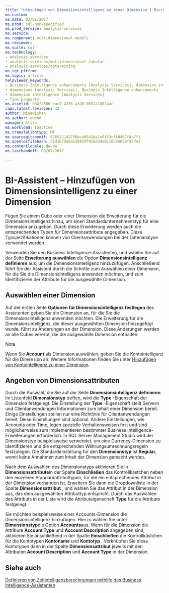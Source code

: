 ```yaml
---
title: "Hinzufügen von Dimensionsintelligenz zu einer Dimension | Microsoft Docs"
ms.custom: 
ms.date: 03/01/2017
ms.prod: sql-non-specified
ms.prod_service: analysis-services
ms.service: 
ms.component: multidimensional-models
ms.reviewer: 
ms.suite: sql
ms.technology:
- analysis-services
- analysis-services/multidimensional-tabular
- analysis-services/data-mining
ms.tgt_pltfrm: 
ms.topic: article
helpviewer_keywords:
- Business Intelligence enhancements [Analysis Services], dimension intelligence
- dimensions [Analysis Services], Business Intelligence enhancements
- dimension intelligence [Analysis Services]
- Type property
ms.assetid: b64fa386-eac2-4286-a320-0631a1887aac
caps.latest.revision: 32
author: Minewiskan
ms.author: owend
manager: kfile
ms.workload: Inactive
ms.translationtype: MT
ms.sourcegitcommit: 876522142756bca05416a1afff3cf10467f4c7f1
ms.openlocfilehash: d1d167da0ab38819f016dd4a0c18c2e65ef42da1
ms.contentlocale: de-de
ms.lasthandoff: 09/01/2017

---
```

# <a name="bi-wizard---add-dimension-intelligence-to-a-dimension"></a>BI-Assistent – Hinzufügen von Dimensionsintelligenz zu einer Dimension
  Fügen Sie einem Cube oder einer Dimension die Erweiterung für die Dimensionsintelligenz hinzu, um einen Standardunternehmenstyp für eine Dimension anzugeben. Durch diese Erweiterung werden auch die entsprechenden Typen für Dimensionsattribute angegeben. Diese Typspezifikationen können von Clientanwendungen bei der Datenanalyse verwendet werden.  
  
 Verwenden Sie den Business Intelligence-Assistenten, und wählen Sie auf der Seite **Erweiterung auswählen** die Option **Dimensionsintelligenz definieren** aus, um die Dimensionsintelligenz hinzuzufügen. Anschließend führt Sie der Assistent durch die Schritte zum Auswählen einer Dimension, für die Sie die Dimensionsintelligenz anwenden möchten, und zum Identifizieren der Attribute für die ausgewählte Dimension.  
  
## <a name="selecting-a-dimension"></a>Auswählen einer Dimension  
 Auf der ersten Seite **Optionen für Dimensionsintelligenz festlegen** des Assistenten geben Sie die Dimension an, für die Sie die Dimensionsintelligenz anwenden möchten. Die Erweiterung für die Dimensionsintelligenz, die dieser ausgewählten Dimension hinzugefügt wurde, führt zu Änderungen an der Dimension. Diese Änderungen werden an alle Cubes vererbt, die die ausgewählte Dimension enthalten.  
  
> [!NOTE]  
>  Wenn Sie **Account** als Dimension auswählen, geben Sie die Kontointelligenz für die Dimension an. Weitere Informationen finden Sie unter [Hinzufügen von Kontointelligenz zu einer Dimension](../../analysis-services/multidimensional-models/bi-wizard-add-account-intelligence-to-a-dimension.md).  
  
## <a name="specifying-dimension-attributes"></a>Angeben von Dimensionsattributen  
 Durch die Auswahl, die Sie auf der Seite **Dimensionsintelligenz definieren** im Listenfeld **Dimensionstyp** treffen, wird die **Type** -Eigenschaft der Dimension festgelegt. Die Einstellung der **Type** -Eigenschaft stellt Servern und Clientanwendungen Informationen zum Inhalt einer Dimension bereit. Einige Einstellungen stellen nur eine Richtlinie für Clientanwendungen bereit. Diese Einstellungen sind optional. Andere Einstellungen, wie Accounts oder Time, legen spezielle Verhaltensweisen fest und sind möglicherweise zum Implementieren bestimmter Business Intelligence-Erweiterungen erforderlich. In SQL Server Management Studio wird der Dimensionstyp beispielsweise verwendet, um eine Currency-Dimension zu identifizieren und die entsprechenden Währungsumrechnungsregeln festzulegen. Die Standardeinstellung für den **Dimensionstyp** ist **Regular**, womit keine Annahmen zum Inhalt der Dimension gemacht werden.  
  
 Nach dem Auswählen des Dimensionstyps aktivieren Sie in **Dimensionsattribute**in der Spalte **Einschließen** das Kontrollkästchen neben den einzelnen Standardattributtypen, für die ein entsprechendes Attribut in der Dimension vorhanden ist. Erweitern Sie dann die Dropdownliste in der Spalte **Dimensionsattribut** , und wählen Sie das Attribut in der Dimension aus, das dem ausgewählten Attributtyp entspricht. Durch das Auswählen des Attributs in der Liste wird die Attributeigenschaft **Type** für die Attribute festgelegt.  
  
 Sie möchten beispielsweise einer Accounts-Dimension die Dimensionsintelligenz hinzufügen. Hierzu wählen Sie unter **Dimensionstyp**die Option **Accounts**aus. Wenn für die Dimension die Attribute **Account Type** und **Account Description** angegeben sind, aktivieren Sie anschließend in der Spalte **Einschließen** die Kontrollkästchen für die Kontotypen **Kontoname** und **Kontotyp** . Verknüpfen Sie diese Kontotypen dann in der Spalte **Dimensionsattribut** jeweils mit den Attributen **Account Description** und **Account Type** in der Dimension.  
  
## <a name="see-also"></a>Siehe auch  
 [Definieren von Zeitintelligenzberechnungen mithilfe des Business Intelligence-Assistenten](../../analysis-services/multidimensional-models/define-time-intelligence-calculations-using-the-business-intelligence-wizard.md)  
  
  


